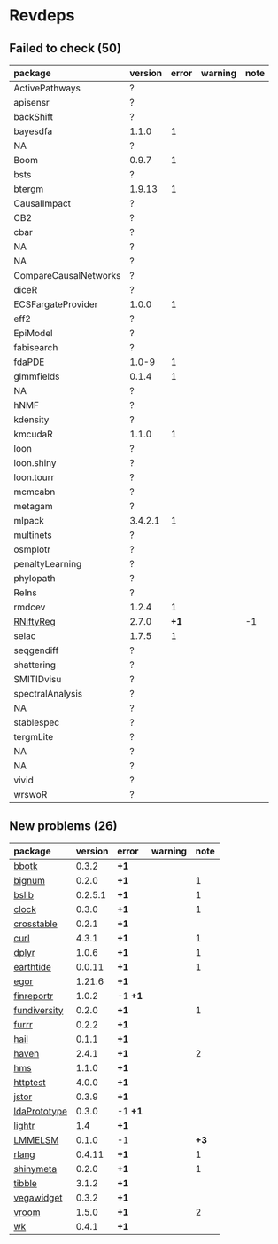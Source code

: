 # Revdeps

## Failed to check (50)

|package                            |version |error  |warning |note |
|:----------------------------------|:-------|:------|:-------|:----|
|ActivePathways                     |?       |       |        |     |
|apisensr                           |?       |       |        |     |
|backShift                          |?       |       |        |     |
|bayesdfa                           |1.1.0   |1      |        |     |
|NA                                 |?       |       |        |     |
|Boom                               |0.9.7   |1      |        |     |
|bsts                               |?       |       |        |     |
|btergm                             |1.9.13  |1      |        |     |
|CausalImpact                       |?       |       |        |     |
|CB2                                |?       |       |        |     |
|cbar                               |?       |       |        |     |
|NA                                 |?       |       |        |     |
|NA                                 |?       |       |        |     |
|CompareCausalNetworks              |?       |       |        |     |
|diceR                              |?       |       |        |     |
|ECSFargateProvider                 |1.0.0   |1      |        |     |
|eff2                               |?       |       |        |     |
|EpiModel                           |?       |       |        |     |
|fabisearch                         |?       |       |        |     |
|fdaPDE                             |1.0-9   |1      |        |     |
|glmmfields                         |0.1.4   |1      |        |     |
|NA                                 |?       |       |        |     |
|hNMF                               |?       |       |        |     |
|kdensity                           |?       |       |        |     |
|kmcudaR                            |1.1.0   |1      |        |     |
|loon                               |?       |       |        |     |
|loon.shiny                         |?       |       |        |     |
|loon.tourr                         |?       |       |        |     |
|mcmcabn                            |?       |       |        |     |
|metagam                            |?       |       |        |     |
|mlpack                             |3.4.2.1 |1      |        |     |
|multinets                          |?       |       |        |     |
|osmplotr                           |?       |       |        |     |
|penaltyLearning                    |?       |       |        |     |
|phylopath                          |?       |       |        |     |
|ReIns                              |?       |       |        |     |
|rmdcev                             |1.2.4   |1      |        |     |
|[RNiftyReg](failures.md#rniftyreg) |2.7.0   |__+1__ |        |-1   |
|selac                              |1.7.5   |1      |        |     |
|seqgendiff                         |?       |       |        |     |
|shattering                         |?       |       |        |     |
|SMITIDvisu                         |?       |       |        |     |
|spectralAnalysis                   |?       |       |        |     |
|NA                                 |?       |       |        |     |
|stablespec                         |?       |       |        |     |
|tergmLite                          |?       |       |        |     |
|NA                                 |?       |       |        |     |
|NA                                 |?       |       |        |     |
|vivid                              |?       |       |        |     |
|wrswoR                             |?       |       |        |     |

## New problems (26)

|package                                  |version |error     |warning |note   |
|:----------------------------------------|:-------|:---------|:-------|:------|
|[bbotk](problems.md#bbotk)               |0.3.2   |__+1__    |        |       |
|[bignum](problems.md#bignum)             |0.2.0   |__+1__    |        |1      |
|[bslib](problems.md#bslib)               |0.2.5.1 |__+1__    |        |1      |
|[clock](problems.md#clock)               |0.3.0   |__+1__    |        |1      |
|[crosstable](problems.md#crosstable)     |0.2.1   |__+1__    |        |       |
|[curl](problems.md#curl)                 |4.3.1   |__+1__    |        |1      |
|[dplyr](problems.md#dplyr)               |1.0.6   |__+1__    |        |1      |
|[earthtide](problems.md#earthtide)       |0.0.11  |__+1__    |        |1      |
|[egor](problems.md#egor)                 |1.21.6  |__+1__    |        |       |
|[finreportr](problems.md#finreportr)     |1.0.2   |-1 __+1__ |        |       |
|[fundiversity](problems.md#fundiversity) |0.2.0   |__+1__    |        |1      |
|[furrr](problems.md#furrr)               |0.2.2   |__+1__    |        |       |
|[hail](problems.md#hail)                 |0.1.1   |__+1__    |        |       |
|[haven](problems.md#haven)               |2.4.1   |__+1__    |        |2      |
|[hms](problems.md#hms)                   |1.1.0   |__+1__    |        |       |
|[httptest](problems.md#httptest)         |4.0.0   |__+1__    |        |       |
|[jstor](problems.md#jstor)               |0.3.9   |__+1__    |        |       |
|[ldaPrototype](problems.md#ldaprototype) |0.3.0   |-1 __+1__ |        |       |
|[lightr](problems.md#lightr)             |1.4     |__+1__    |        |       |
|[LMMELSM](problems.md#lmmelsm)           |0.1.0   |-1        |        |__+3__ |
|[rlang](problems.md#rlang)               |0.4.11  |__+1__    |        |1      |
|[shinymeta](problems.md#shinymeta)       |0.2.0   |__+1__    |        |1      |
|[tibble](problems.md#tibble)             |3.1.2   |__+1__    |        |       |
|[vegawidget](problems.md#vegawidget)     |0.3.2   |__+1__    |        |       |
|[vroom](problems.md#vroom)               |1.5.0   |__+1__    |        |2      |
|[wk](problems.md#wk)                     |0.4.1   |__+1__    |        |       |

